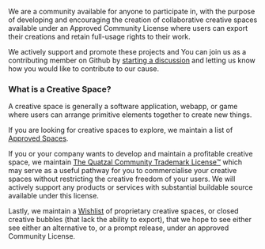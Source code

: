 We are a community available for anyone to participate in, with the purpose of 
developing and encouraging the creation of collaborative creative spaces
available under an Approved Community License where users can export their 
creations and retain full-usage rights to their work.

We actively support and promote these projects and You can join us as a 
contributing member on Github by 
[starting a discussion](https://github.com/the-quetzal-community/.github/discussions)
and letting us know how you would like to contribute to our cause.

### What is a Creative Space?
A creative space is generally a software application, webapp, or game where 
users can arrange primitive elements together to create new things.

If you are looking for creative spaces to explore, we maintain a list of
[Approved Spaces](https://github.com/the-quetzal-community/approved-spaces).

If you or your company wants to develop and maintain a profitable creative 
space, we maintain [The Quatzal Community Trademark License™](https://github.com/the-quetzal-community/trademark-license) 
which may serve as a useful pathway for you to commercialise your creative spaces 
without restricting the creative freedom of your users. We will actively
support any products or services with substantial buildable source available 
under this license. 

Lastly, we maintain a [Wishlist](https://github.com/the-quetzal-community/wishlist) 
of proprietary creative spaces, or closed creative bubbles (that lack the ability to export),
that we hope to see either see either an alternative to, or a prompt release, under an 
approved Community License.
